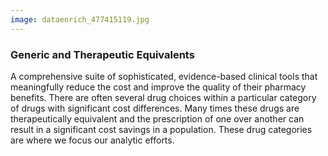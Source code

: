 ```yaml
---
image: dataenrich_477415119.jpg
---
```


### Generic and Therapeutic Equivalents 
 
A comprehensive suite of sophisticated, evidence-based clinical tools that meaningfully reduce the cost and improve the quality of their pharmacy benefits. There are often several drug choices within a particular category of drugs with significant cost differences. Many times these drugs are therapeutically equivalent and the prescription of one over another can result in a significant cost savings in a population. These drug categories are where we focus our analytic efforts.
